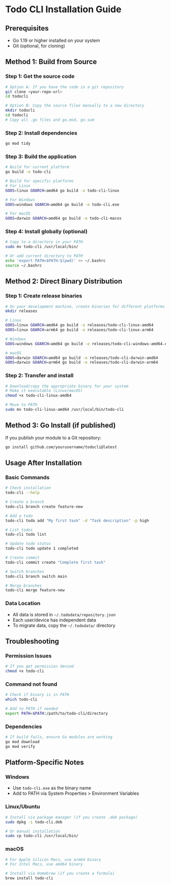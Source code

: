 # Todo CLI Installation Guide

## Prerequisites
- Go 1.19 or higher installed on your system
- Git (optional, for cloning)

## Method 1: Build from Source

### Step 1: Get the source code
```bash
# Option A: If you have the code in a git repository
git clone <your-repo-url>
cd todocli

# Option B: Copy the source files manually to a new directory
mkdir todocli
cd todocli
# Copy all .go files and go.mod, go.sum
```

### Step 2: Install dependencies
```bash
go mod tidy
```

### Step 3: Build the application
```bash
# Build for current platform
go build -o todo-cli

# Build for specific platforms
# For Linux
GOOS=linux GOARCH=amd64 go build -o todo-cli-linux

# For Windows
GOOS=windows GOARCH=amd64 go build -o todo-cli.exe

# For macOS
GOOS=darwin GOARCH=amd64 go build -o todo-cli-macos
```

### Step 4: Install globally (optional)
```bash
# Copy to a directory in your PATH
sudo mv todo-cli /usr/local/bin/

# Or add current directory to PATH
echo 'export PATH=$PATH:$(pwd)' >> ~/.bashrc
source ~/.bashrc
```

## Method 2: Direct Binary Distribution

### Step 1: Create release binaries
```bash
# On your development machine, create binaries for different platforms
mkdir releases

# Linux
GOOS=linux GOARCH=amd64 go build -o releases/todo-cli-linux-amd64
GOOS=linux GOARCH=arm64 go build -o releases/todo-cli-linux-arm64

# Windows
GOOS=windows GOARCH=amd64 go build -o releases/todo-cli-windows-amd64.exe

# macOS
GOOS=darwin GOARCH=amd64 go build -o releases/todo-cli-darwin-amd64
GOOS=darwin GOARCH=arm64 go build -o releases/todo-cli-darwin-arm64
```

### Step 2: Transfer and install
```bash
# Download/copy the appropriate binary for your system
# Make it executable (Linux/macOS)
chmod +x todo-cli-linux-amd64

# Move to PATH
sudo mv todo-cli-linux-amd64 /usr/local/bin/todo-cli
```

## Method 3: Go Install (if published)

If you publish your module to a Git repository:
```bash
go install github.com/yourusername/todocli@latest
```

## Usage After Installation

### Basic Commands
```bash
# Check installation
todo-cli --help

# Create a branch
todo-cli branch create feature-new

# Add a todo
todo-cli todo add "My first task" -d "Task description" -p high

# List todos
todo-cli todo list

# Update todo status
todo-cli todo update 1 completed

# Create commit
todo-cli commit create "Complete first task"

# Switch branches
todo-cli branch switch main

# Merge branches
todo-cli merge feature-new
```

### Data Location
- All data is stored in `~/.tododata/repository.json`
- Each user/device has independent data
- To migrate data, copy the `~/.tododata/` directory

## Troubleshooting

### Permission Issues
```bash
# If you get permission denied
chmod +x todo-cli
```

### Command not found
```bash
# Check if binary is in PATH
which todo-cli

# Add to PATH if needed
export PATH=$PATH:/path/to/todo-cli/directory
```

### Dependencies
```bash
# If build fails, ensure Go modules are working
go mod download
go mod verify
```

## Platform-Specific Notes

### Windows
- Use `todo-cli.exe` as the binary name
- Add to PATH via System Properties > Environment Variables

### Linux/Ubuntu
```bash
# Install via package manager (if you create .deb package)
sudo dpkg -i todo-cli.deb

# Or manual installation
sudo cp todo-cli /usr/local/bin/
```

### macOS
```bash
# For Apple Silicon Macs, use arm64 binary
# For Intel Macs, use amd64 binary

# Install via Homebrew (if you create a formula)
brew install todo-cli
```
